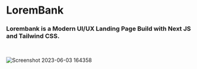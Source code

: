 # LoremBank
### Lorembank is a Modern UI/UX Landing Page Build with Next JS and Tailwind CSS.
<br/>

![Screenshot 2023-06-03 164358](https://github.com/ZainAli97/Lorembank-App/assets/131141179/053969c8-8dd4-41ed-8a44-40d0ff9a2250)

